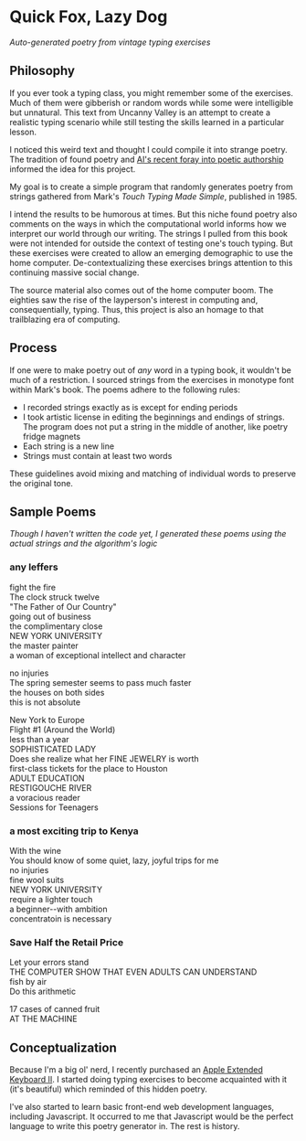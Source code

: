 # Quick Fox, Lazy Dog
*Auto-generated poetry from vintage typing exercises*

## Philosophy

If you ever took a typing class, you might remember some of the exercises. Much of them were gibberish or random words while some were intelligible but unnatural. This text from Uncanny Valley is an attempt to create a realistic typing scenario while still testing the skills learned in a particular lesson.

I noticed this weird text and thought I could compile it into strange poetry. The tradition of found poetry and [AI's recent foray into poetic authorship](https://www.wired.co.uk/article/google-artificial-intelligence-poetry) informed the idea for this project.

My goal is to create a simple program that randomly generates poetry from strings gathered from Mark's *Touch Typing Made Simple*, published in 1985.

I intend the results to be humorous at times. But this niche found poetry also comments on the ways in which the computational world informs how we interpret our world through our writing. The strings I pulled from this book were not intended for outside the context of testing one's touch typing. But these exercises were created to allow an emerging demographic to use the home computer. De-contextualizing these exercises brings attention to this continuing massive social change.

The source material also comes out of the home computer boom. The eighties saw the rise of the layperson's interest in computing and, consequentially, typing. Thus, this project is also an homage to that trailblazing era of computing.

## Process

If one were to make poetry out of *any* word in a typing book, it wouldn't be much of a restriction. I sourced strings from the exercises in monotype font within Mark's book. The poems adhere to the following rules:

  - I recorded strings exactly as is except for ending periods
  - I took artistic license in editing the beginnings and endings of strings. The program does not put a string in the middle of another, like poetry fridge magnets
  - Each string is a new line
  - Strings must contain at least two words

These guidelines avoid mixing and matching of individual words to preserve the original tone.

## Sample Poems
*Though I haven't written the code yet, I generated these poems using the actual strings and the algorithm's logic*

### any leffers

fight the fire   
The clock struck twelve  
"The Father of Our Country"  
going out of business  
the complimentary close  
NEW YORK UNIVERSITY  
the master painter  
a woman of exceptional intellect and character  

no injuries  
The spring semester seems to pass much faster  
the houses on both sides  
this is not absolute  

New York to Europe  
Flight \#1 (Around the World)  
less than a year  
SOPHISTICATED LADY  
Does she realize what her FINE JEWELRY is worth  
first-class tickets for the place to Houston  
ADULT EDUCATION  
RESTIGOUCHE RIVER  
a voracious reader  
Sessions for Teenagers  

### a most exciting trip to Kenya

With the wine  
You should know of some quiet, lazy, joyful   trips for me  
no injuries  
fine wool suits  
NEW YORK UNIVERSITY  
require a lighter touch  
a beginner--with ambition  
concentratoin is necessary  

### Save Half the Retail Price

Let your errors stand  
THE COMPUTER SHOW THAT EVEN ADULTS CAN UNDERSTAND  
fish by air  
Do this arithmetic  

17 cases of canned fruit  
AT THE MACHINE  

## Conceptualization

Because I'm a big ol' nerd, I recently purchased an [Apple Extended Keyboard II](https://en.wikipedia.org/wiki/Apple_Extended_Keyboard). I started doing typing exercises to become acquainted with it (it's beautiful) which reminded of this hidden poetry.

I've also started to learn basic front-end web development languages, including Javascript. It occurred to me that Javascript would be the perfect language to write this poetry generator in. The rest is history.
